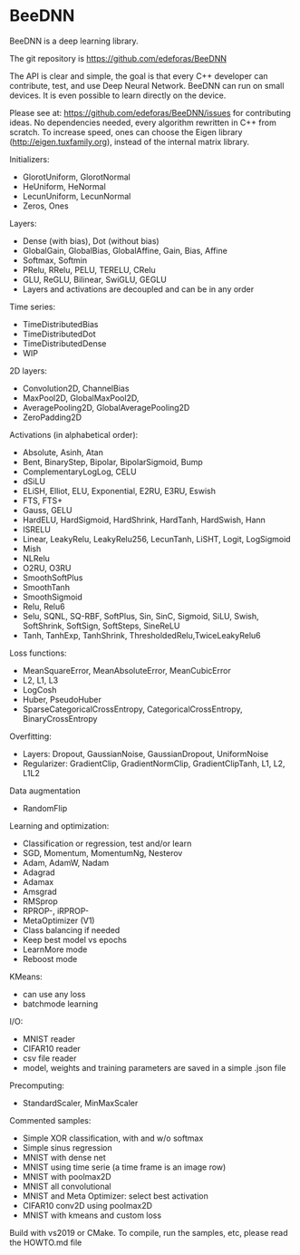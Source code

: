 # BeeDNN

BeeDNN is a deep learning library.

The git repository is https://github.com/edeforas/BeeDNN

The API is clear and simple, the goal is that every C++ developer can contribute, test, and use Deep Neural Network.
BeeDNN can run on small devices. It is even possible to learn directly on the device.

Please see at: https://github.com/edeforas/BeeDNN/issues for contributing ideas.
No dependencies needed, every algorithm rewritten in C++ from scratch.
To increase speed, ones can choose the Eigen library (http://eigen.tuxfamily.org), instead of the internal matrix library.

Initializers:
- GlorotUniform, GlorotNormal
- HeUniform, HeNormal
- LecunUniform, LecunNormal
- Zeros, Ones

Layers:
- Dense (with bias), Dot (without bias)
- GlobalGain, GlobalBias, GlobalAffine, Gain, Bias, Affine
- Softmax, Softmin
- PRelu, RRelu, PELU, TERELU, CRelu
- GLU, ReGLU, Bilinear, SwiGLU, GEGLU
- Layers and activations are decoupled and can be in any order

Time series:
- TimeDistributedBias
- TimeDistributedDot
- TimeDistributedDense
- WIP

2D layers:
- Convolution2D, ChannelBias
- MaxPool2D, GlobalMaxPool2D, 
- AveragePooling2D, GlobalAveragePooling2D
- ZeroPadding2D

Activations (in alphabetical order):
- Absolute, Asinh, Atan
- Bent, BinaryStep, Bipolar, BipolarSigmoid, Bump
- ComplementaryLogLog, CELU
- dSiLU
- ELiSH, Elliot, ELU, Exponential, E2RU, E3RU, Eswish
- FTS, FTS+
- Gauss, GELU
- HardELU, HardSigmoid, HardShrink, HardTanh, HardSwish, Hann
- ISRELU
- Linear, LeakyRelu, LeakyRelu256, LecunTanh, LiSHT, Logit, LogSigmoid
- Mish
- NLRelu
- O2RU, O3RU
- SmoothSoftPlus
- SmoothTanh
- SmoothSigmoid
- Relu, Relu6
- Selu, SQNL, SQ-RBF, SoftPlus, Sin, SinC, Sigmoid, SiLU, Swish, SoftShrink, SoftSign, SoftSteps, SineReLU
- Tanh, TanhExp, TanhShrink, ThresholdedRelu,TwiceLeakyRelu6

Loss functions: 
- MeanSquareError, MeanAbsoluteError, MeanCubicError
- L2, L1, L3
- LogCosh
- Huber, PseudoHuber
- SparseCategoricalCrossEntropy, CategoricalCrossEntropy, BinaryCrossEntropy

Overfitting:
- Layers: Dropout, GaussianNoise, GaussianDropout, UniformNoise
- Regularizer: GradientClip, GradientNormClip, GradientClipTanh, L1, L2, L1L2

Data augmentation
- RandomFlip

Learning and optimization:
- Classification or regression, test and/or learn
- SGD, Momentum, MomentumNg, Nesterov
- Adam, AdamW, Nadam
- Adagrad
- Adamax
- Amsgrad
- RMSprop
- RPROP-, iRPROP-
- MetaOptimizer (V1)
- Class balancing if needed
- Keep best model vs epochs
- LearnMore mode 
- Reboost mode

KMeans:
- can use any loss
- batchmode learning

I/O:
- MNIST reader
- CIFAR10 reader
- csv file reader
- model, weights and training parameters are saved in a simple .json file

Precomputing:
- StandardScaler, MinMaxScaler
	
Commented samples:
- Simple XOR classification, with and w/o softmax
- Simple sinus regression
- MNIST with dense net
- MNIST using time serie (a time frame is an image row)
- MNIST with poolmax2D
- MNIST all convolutional
- MNIST and Meta Optimizer: select best activation
- CIFAR10 conv2D using poolmax2D
- MNIST with kmeans and custom loss

Build with vs2019 or CMake.
To compile, run the samples, etc, please read the HOWTO.md file